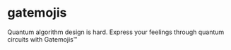 # gatemojis
Quantum algorithm design is hard. Express your feelings through quantum circuits with Gatemojis™
